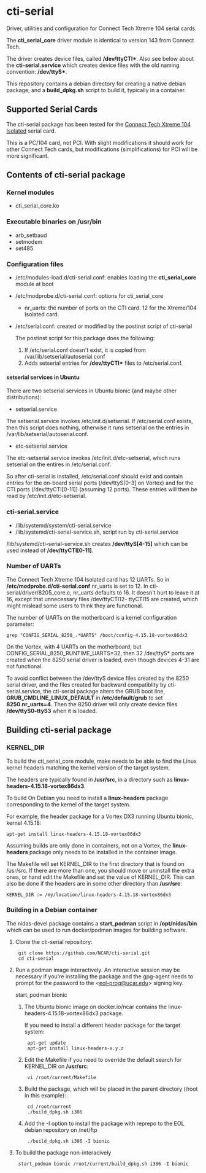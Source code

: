 # cti-serial
Driver, utilities and configuration for Connect Tech Xtreme 104 serial cards.

The **cti_serial_core** driver module is identical to version 143 from Connect Tech.

The driver creates device files, called **/dev/ttyCTI\***.  Also see below about the **cti-serial.service** which creates device files with the old naming convention: **/dev/ttyS\***.

This repository contains a debian directory for creating a native debian package, and a **build_dpkg.sh** script to build it, typically in a container.

## Supported Serial Cards

The cti-serial package has been tested for the [Connect Tech Xtreme 104 Isolated](https://connecttech.com/product/xtreme104-isolated/) serial card.

This is a PC/104 card, not PCI.  With slight modifications it should work for other Connect Tech cards, but modifications (simplifications) for PCI will be more significant.

## Contents of cti-serial package

### Kernel modules
- cti_serial_core.ko

### Executable binaries on /usr/bin
- arb_setbaud
- setmodem
- set485

### Configuration files
- /etc/modules-load.d/cti-serial.conf: enables loading the **cti_serial_core** module at boot
- /etc/modprobe.d/cti-serial.conf: options for cti_serial_core
  - nr_uarts: the number of ports on the CTI card. 12 for the Xtreme/104 Isolated card.
- /etc/serial.conf: created or modified by the postinst script of cti-serial

    The postinst script for this package does the following:
    1. If /etc/serial.conf doesn't exist, it is copied from /var/lib/setserial/autoserial.conf
    2. Adds setserial entries for **/dev/ttyCTI\*** files to /etc/serial.conf.

#### setserial services in Ubuntu
There are two setserial services in Ubuntu bionic (and maybe other distributions):

- setserial.service

The setserial.service invokes /etc/init.d/setserial.  If /etc/serial.conf exists, then this
script does nothing, otherwise it runs setserial on the entries in /var/lib/setserial/autoserial.conf.

- etc-setserial.service

The etc-setserial.service invokes /etc/init.d/etc-setserial, which runs setserial on the entires in /etc/serial.conf.

So after cti-serial is installed, /etc/serial.conf should exist
and contain entries for the on-board serial ports
(/dev/ttyS[0-3] on Vortex) and for the CTI ports (/dev/ttyCTI[0-11]) (assuming 12 ports).
These entries will then be read by /etc/init.d/etc-setserial.

### cti-serial.service
- /lib/systemd/system/cti-serial.service
- /lib/systemd/cti-serial-service.sh, script run by cti-serial.service

/lib/systemd/cti-serial-service.sh creates **/dev/ttyS[4-15]** which can be used instead of **/dev/ttyCTI[0-11]**.
        
### Number of UARTs

The Connect Tech Xtreme 104 Isolated card has 12 UARTs. So in **/etc/modprobe.d/cti-serial.conf** nr_uarts is set to 12.  In cti-serial/driver/8205_core.c, nr_uarts defaults to 16. It doesn't hurt to leave it at 16, except that unnecessary files /dev/ttyCTI12- ttyCTI15 are created, which might mislead some users to think they are functional.

The number of UARTs on the motherboard is a kernel configuration parameter:

    grep "CONFIG_SERIAL_8250_.*UARTS" /boot/config-4.15.18-vortex86dx3 

On the Vortex, with 4 UARTs on the motherboard, but CONFIG_SERIAL_8250_RUNTIME_UARTS=32, then 32 /dev/ttyS\* ports are created when the 8250 serial driver is loaded, even though devices 4-31 are not functional.

To avoid conflict between the /dev/ttyS device files created by the 8250 serial driver, and the files created for backward compatiblity by cti-serial.service, the cti-serial package alters the GRUB boot line, **GRUB_CMDLINE_LINUX_DEFAULT** in **/etc/default/grub** to set **8250.nr_uarts=4**. Then the 8250 driver will only create device files **/dev/ttyS0-ttyS3** when it is loaded.

## Building cti-serial package

### KERNEL_DIR
To build the cti_serial_core module, make needs to be able to find the Linux kernel headers matching the kernel version of the target system.

The headers are typically found in **/usr/src**, in a directory such as **linux-headers-4.15.18-vortex86dx3**.

To build On Debian you need to install a **linux-headers** package corresponding to the kernel of the target system.  

For example, the header package for a Vortex DX3 running Ubuntu bionic, kernel 4.15.18:

    apt-get install linux-headers-4.15.18-vortex86dx3

Assuming builds are only done in containers, not on a Vortex, the **linux-headers** package only needs to be installed in the container image.

The Makefile will set KERNEL_DIR to the first directory that is found on /usr/src.  If there are more than one, you should move or uninstall the extra ones, or hand edit the Makefile and set the value of KERNEL_DIR. This can also be done if the headers are in some other directory than **/usr/src**:

    KERNEL_DIR := /my/location/linux-headers-4.15.18-vortex86dx3 

### Building in a Debian container
The nidas-devel package contains a **start_podman** script in **/opt/nidas/bin** which can be used to run docker/podman images for building software.

1. Clone the cti-serial repository:

        git clone https://github.com/NCAR/cti-serial.git
        cd cti-serial

1. Run a podman image interactively.  An interactive session may be necessary if you're installing
the package and the gpg-agent needs to prompt for the password to the \<eol-prog@ucar.edu\> signing key.

    start_podman bionic

    1. The Ubuntu bionic image on docker.io/ncar contains the linux-headers-4.15.18-vortex86dx3 package.

       If you need to install a different header package for the target system:

            apt-get update 
            apt-get install linux-headers-x.y.z

    1. Edit the Makefile if you need to override the default search for KERNEL_DIR on **/usr/src**:

            vi /root/current/Makefile

    1. Build the package, which will be placed in the parent directory (/root in this example):

            cd /root/current
            ./build_dpkg.sh i386

    1. Add the -I option to install the package with reprepo to the EOL debian repository on /net/ftp

            ./build_dpkg.sh i386 -I bionic

1. To build the package non-interacively

        start_podman bionic /root/current/build_dpkg.sh i386 -I bionic

